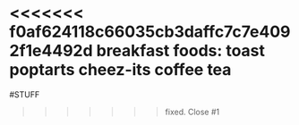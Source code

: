 
<<<<<<< f0af624118c66035cb3daffc7c7e4092f1e4492d
breakfast foods: 
toast
poptarts
cheez-its
coffee
tea
=======
#STUFF
>>>>>>> fixed. Close #1
